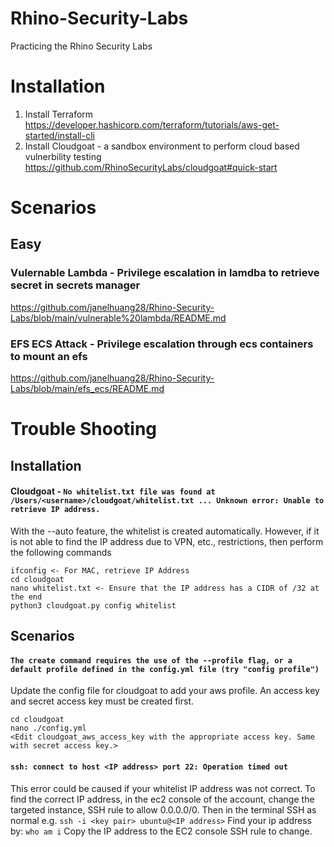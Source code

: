# Rhino-Security-Labs
Practicing the Rhino Security Labs

# Installation
1. Install Terraform https://developer.hashicorp.com/terraform/tutorials/aws-get-started/install-cli
2. Install Cloudgoat - a sandbox environment to perform cloud based vulnerbility testing https://github.com/RhinoSecurityLabs/cloudgoat#quick-start

# Scenarios
## Easy
### Vulernable Lambda - Privilege escalation in lamdba to retrieve secret in secrets manager
https://github.com/janelhuang28/Rhino-Security-Labs/blob/main/vulnerable%20lambda/README.md 

### EFS ECS Attack - Privilege escalation through ecs containers to mount an efs 
https://github.com/janelhuang28/Rhino-Security-Labs/blob/main/efs_ecs/README.md

# Trouble Shooting
## Installation

#### Cloudgoat - ```No whitelist.txt file was found at /Users/<username>/cloudgoat/whitelist.txt ... Unknown error: Unable to retrieve IP address.```
With the --auto feature, the whitelist is created automatically. However, if it is not able to find the IP address due to VPN, etc., restrictions, then perform the following commands
```
ifconfig <- For MAC, retrieve IP Address
cd cloudgoat
nano whitelist.txt <- Ensure that the IP address has a CIDR of /32 at the end
python3 cloudgoat.py config whitelist
```

## Scenarios
#### ```The create command requires the use of the --profile flag, or a default profile defined in the config.yml file (try "config profile")```
Update the config file for cloudgoat to add your aws profile. An access key and secret access key must be created first.
```
cd cloudgoat
nano ./config.yml
<Edit cloudgoat_aws_access_key with the appropriate access key. Same with secret access key.>
```
#### ```ssh: connect to host <IP address> port 22: Operation timed out```
This error could be caused if your whitelist IP address was not correct. To find the correct IP address, in the ec2 console of the account, change the targeted instance, SSH rule to allow 0.0.0.0/0.
Then in the terminal SSH as normal e.g. ```ssh -i <key pair> ubuntu@<IP address>```
Find your ip address by: ```who am i```
Copy the IP address to the EC2 console SSH rule to change. 
